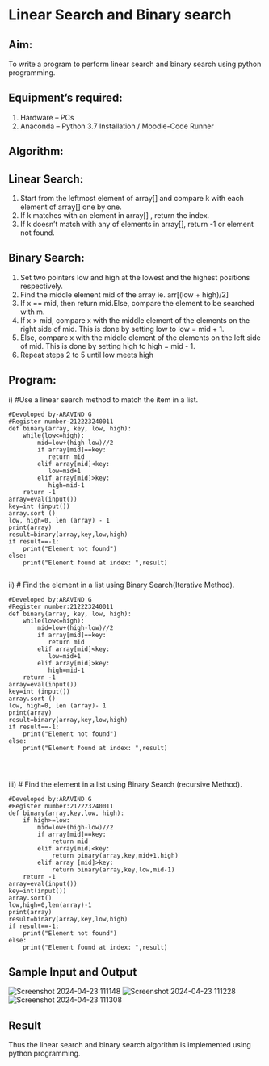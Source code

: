 # Linear Search and Binary search
## Aim:
To write a program to perform linear search and binary search using python programming.
## Equipment’s required:
1.	Hardware – PCs
2.	Anaconda – Python 3.7 Installation / Moodle-Code Runner
## Algorithm:
## Linear Search:
1.	Start from the leftmost element of array[] and compare k with each element of array[] one by one.
2.	If k matches with an element in array[] , return the index.
3.	If k doesn’t match with any of elements in array[], return -1 or element not found.
## Binary Search:
1.	Set two pointers low and high at the lowest and the highest positions respectively.
2.	Find the middle element mid of the array ie. arr[(low + high)/2]
3.	If x == mid, then return mid.Else, compare the element to be searched with m.
4.	If x > mid, compare x with the middle element of the elements on the right side of mid. This is done by setting low to low = mid + 1.
5.	Else, compare x with the middle element of the elements on the left side of mid. This is done by setting high to high = mid - 1.
6.	Repeat steps 2 to 5 until low meets high
## Program:
i)	#Use a linear search method to match the item in a list.
```
#Devoloped by-ARAVIND G
#Register number-212223240011
def binary(array, key, low, high):
    while(low<=high):
        mid=low+(high-low)//2
        if array[mid]==key:
           return mid
        elif array[mid]<key:
           low=mid+1
        elif array[mid]>key:
           high=mid-1
    return -1
array=eval(input())
key=int (input())
array.sort ()
low, high=0, len (array) - 1
print(array)
result=binary(array,key,low,high)
if result==-1:
    print("Element not found")
else:
    print("Element found at index: ",result)


```
ii)	# Find the element in a list using Binary Search(Iterative Method).
```
#Developed by:ARAVIND G
#Register number:212223240011
def binary(array, key, low, high):
    while(low<=high):
        mid=low+(high-low)//2
        if array[mid]==key:
           return mid
        elif array[mid]<key:
           low=mid+1
        elif array[mid]>key:
           high=mid-1
    return -1
array=eval(input())
key=int (input())
array.sort ()
low, high=0, len (array)- 1
print(array)
result=binary(array,key,low,high)
if result==-1:
    print("Element not found")
else:
    print("Element found at index: ",result)




```
iii)	# Find the element in a list using Binary Search (recursive Method).
```
#Developed by:ARAVIND G
#Register number:212223240011
def binary(array,key,low, high):
    if high>=low:
        mid=low+(high-low)//2
        if array[mid]==key:
            return mid
        elif array[mid]<key:
            return binary(array,key,mid+1,high)
        elif array [mid]>key:
            return binary(array,key,low,mid-1)
    return -1
array=eval(input())
key=int(input())
array.sort()
low,high=0,len(array)-1
print(array)
result=binary(array,key,low,high)
if result==-1:
    print("Element not found")
else:
    print("Element found at index: ",result)

```
## Sample Input and Output

![Screenshot 2024-04-23 111148](https://github.com/ARAVIND-23/Search-Algorithms/assets/138970182/3a278d7f-8a89-463c-8d79-1c4984c07c9b)
![Screenshot 2024-04-23 111228](https://github.com/ARAVIND-23/Search-Algorithms/assets/138970182/97b825b8-a57c-4314-8698-e130a5ba5445)
![Screenshot 2024-04-23 111308](https://github.com/ARAVIND-23/Search-Algorithms/assets/138970182/a2c7e2dd-8377-4622-9d16-ce321b9c4b02)




## Result
Thus the linear search and binary search algorithm is implemented using python programming.
